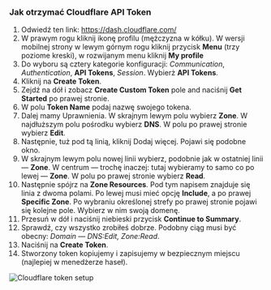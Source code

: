 ### Jak otrzymać Cloudflare API Token
1. Odwiedź ten link: https://dash.cloudflare.com/
2. W prawym rogu kliknij ikonę profilu (mężczyzna w kółku). W wersji mobilnej strony w lewym górnym rogu kliknij przycisk **Menu** (trzy poziome kreski), w rozwijanym menu kliknij **My profile**
3. Do wyboru są cztery kategorie konfiguracji: *Communication*, *Authentication*, **API Tokens**, *Session*. Wybierż **API Tokens**.
4. Kliknij na **Create Token**.
5. Zejdź na dół i zobacz **Create Custom Token** pole and naciśnij **Get Started** po prawej stronie.
6. W polu **Token Name** podaj nazwę swojego tokena.
7. Dalej mamy Uprawnienia. W skrajnym lewym polu wybierz **Zone**. W najdłuższym polu pośrodku wybierz **DNS**. W polu po prawej stronie wybierz **Edit**.
8. Następnie, tuż pod tą linią, kliknij Dodaj więcej. Pojawi się podobne okno.
9. W skrajnym lewym polu nowej linii wybierz, podobnie jak w ostatniej linii — **Zone**. W centrum — trochę inaczej: tutaj wybieramy to samo co po lewej — **Zone**. W polu po prawej stronie wybierz **Read**.
10. Następnie spójrz na **Zone Resources**. Pod tym napisem znajduje się linia z dwoma polami. Po lewej musi mieć opcję **Include**, a po prawej  **Specific Zone**. Po wybraniu określonej strefy po prawej stronie pojawi się kolejne pole. Wybierz w nim swoją domenę.
11. Przesuń w dół i naciśnij niebieski przycisk **Continue to Summary**.
12. Sprawdź, czy wszystko zrobiłeś dobrze. Podobny ciąg musi być obecny: *Domain — DNS:Edit, Zone:Read*.
13. Naciśnij na **Create Token**.
14. Stworzony token kopiujemy i zapisujemy w bezpiecznym miejscu (najlepiej w menedżerze haseł).

![Cloudflare token setup](resource:assets/images/gifs/CloudFlare.gif)
